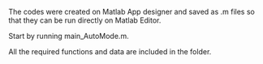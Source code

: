 

The codes were created on Matlab App designer and saved as .m files so that they can be run directly on Matlab Editor.

Start by running main_AutoMode.m.

All the required functions and data are included in the folder.
